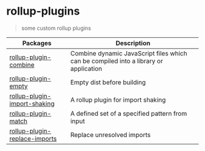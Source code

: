 # rollup-plugins

> some custom rollup plugins

Packages | Description 
-------- | ----------- 
[rollup-plugin-combine](packages/rollup-plugin-combine2.x) | Combine dynamic JavaScript files which can be compiled into a library or application
[rollup-plugin-empty](packages/rollup-plugin-empty) | Empty dist before building
[rollup-plugin-import-shaking](packages/rollup-plugin-import-shaking) | A rollup plugin for import shaking
[rollup-plugin-match](packages/rollup-plugin-match) | A defined set of a specified pattern from input
[rollup-plugin-replace-imports](packages/rollup-plugin-replace-imports) | Replace unresolved imports